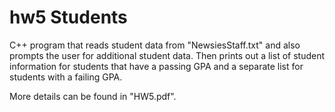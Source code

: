 # hw5 Students

C++ program that reads student data from "NewsiesStaff.txt" and also prompts the user for additional student data. Then prints out a list of student information for students
that have a passing GPA and a separate list for students with a failing GPA.

More details can be found in "HW5.pdf".
